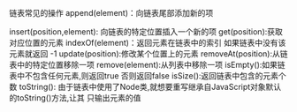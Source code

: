 

链表常见的操作
append(element)：向链表尾部添加新的项
   

insert(position,element): 向链表的特定位置插入一个新的项
get(position):获取对应位置的元素
indexOf(element)：返回元素在链表中的索引 如果链表中没有该元素就返回 -1
update(position):修改某个位置上的元素
removeAt(position):从链表中的特定位置移除一项
remove(element):从列表中移除一项
isEmpty():如果链表中不包含任何元素,则返回true 否则返回false
isSize():返回链表中包含的元素个数
toString(): 由于链表中使用了Node类,就想要重写继承自JavaScript对象默认的toString()方法,让其
只输出元素的值